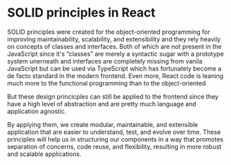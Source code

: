 # SOLID principles in React

SOLID principles were created for the object-oriented programming for improving maintainability, scalability, and extensibility and they rely heavily on concepts of classes and interfaces. Both of which are not present in the JavaScript since it's “classes” are merely a syntactic sugar with a prototype system unerneath and interfaces are completely missing from vanila JavaScript but can be used via TypeScript which has fortunately become a de facto standard in the modern frontend. Even more, React code is leaning much more to the functional programming than to the object-oriented

But these design princicples can still be applied to the frontend since they have a high level of abstraction and are pretty much language and application agnostic.

By applying them, we create modular, maintainable, and extensible application that are easier to understand, test, and evolve over time. These principles will help us in structuring our components in a way that promotes separation of concerns, code reuse, and flexibility, resulting in more robust and scalable applications.

